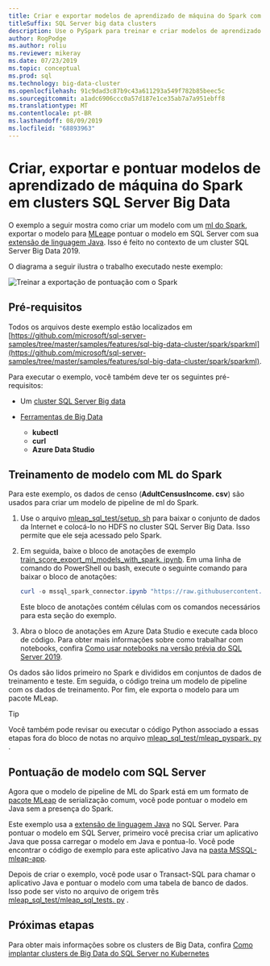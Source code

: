 ```yaml
---
title: Criar e exportar modelos de aprendizado de máquina do Spark com MLeap
titleSuffix: SQL Server big data clusters
description: Use o PySpark para treinar e criar modelos de aprendizado de máquina com o Spark em clusters de Big Data SQL Server (versão prévia). Exportar com MLeap e, em seguida, pontuar o modelo com Java em SQL Server.
author: RogPodge
ms.author: roliu
ms.reviewer: mikeray
ms.date: 07/23/2019
ms.topic: conceptual
ms.prod: sql
ms.technology: big-data-cluster
ms.openlocfilehash: 91c9dad3c87b9c43a611293a549f782b85beec5c
ms.sourcegitcommit: a1adc6906ccc0a57d187e1ce35ab7a7a951ebff8
ms.translationtype: MT
ms.contentlocale: pt-BR
ms.lasthandoff: 08/09/2019
ms.locfileid: "68893963"
---
```

# <a name="create-export-and-score-spark-machine-learning-models-on-sql-server-big-data-clusters"></a>Criar, exportar e pontuar modelos de aprendizado de máquina do Spark em clusters SQL Server Big Data

O exemplo a seguir mostra como criar um modelo com um [ml do Spark](https://spark.apache.org/docs/latest/ml-guide.html), exportar o modelo para [MLeap](http://mleap-docs.combust.ml/)e pontuar o modelo em SQL Server com sua [extensão de linguagem Java](../language-extensions/language-extensions-overview.md). Isso é feito no contexto de um cluster SQL Server Big Data 2019.

O diagrama a seguir ilustra o trabalho executado neste exemplo:

![Treinar a exportação de pontuação com o Spark](./media/spark-create-machine-learning-model/train-score-export-with-spark.png)

## <a name="prerequisites"></a>Pré-requisitos

Todos os arquivos deste exemplo estão localizados em [https://github.com/microsoft/sql-server-samples/tree/master/samples/features/sql-big-data-cluster/spark/sparkml](https://github.com/microsoft/sql-server-samples/tree/master/samples/features/sql-big-data-cluster/spark/sparkml).

Para executar o exemplo, você também deve ter os seguintes pré-requisitos:

- Um [cluster SQL Server Big data](deploy-get-started.md)

- [Ferramentas de Big Data](deploy-big-data-tools.md)
   - **kubectl**
   - **curl**
   - **Azure Data Studio**

## <a name="model-training-with-spark-ml"></a>Treinamento de modelo com ML do Spark

Para este exemplo, os dados de censo (**AdultCensusIncome. csv**) são usados para criar um modelo de pipeline de ml do Spark.

1. Use o arquivo [mleap_sql_test/setup. sh](https://github.com/microsoft/sql-server-samples/blob/master/samples/features/sql-big-data-cluster/spark/sparkml/mleap_sql_test/setup.sh) para baixar o conjunto de dados da Internet e colocá-lo no HDFS no cluster SQL Server Big Data. Isso permite que ele seja acessado pelo Spark.

1. Em seguida, baixe o bloco de anotações de exemplo [train_score_export_ml_models_with_spark. ipynb](https://github.com/microsoft/sql-server-samples/blob/master/samples/features/sql-big-data-cluster/spark/sparkml/train_score_export_ml_models_with_spark.ipynb). Em uma linha de comando do PowerShell ou bash, execute o seguinte comando para baixar o bloco de anotações:

   ```PowerShell
   curl -o mssql_spark_connector.ipynb "https://raw.githubusercontent.com/microsoft/sql-server-samples/master/samples/features/sql-big-data-cluster/spark/sparkml/train_score_export_ml_models_with_spark.ipynb"
   ```

   Este bloco de anotações contém células com os comandos necessários para esta seção do exemplo.

1. Abra o bloco de anotações em Azure Data Studio e execute cada bloco de código. Para obter mais informações sobre como trabalhar com notebooks, confira [Como usar notebooks na versão prévia do SQL Server 2019](notebooks-guidance.md).

Os dados são lidos primeiro no Spark e divididos em conjuntos de dados de treinamento e teste. Em seguida, o código treina um modelo de pipeline com os dados de treinamento. Por fim, ele exporta o modelo para um pacote MLeap.

> [!TIP]
> Você também pode revisar ou executar o código Python associado a essas etapas fora do bloco de notas no arquivo [mleap_sql_test/mleap_pyspark. py](https://github.com/microsoft/sql-server-samples/blob/master/samples/features/sql-big-data-cluster/spark/sparkml/mleap_sql_test/mleap_pyspark.py) .

## <a name="model-scoring-with-sql-server"></a>Pontuação de modelo com SQL Server

Agora que o modelo de pipeline de ML do Spark está em um formato de [pacote MLeap](http://mleap-docs.combust.ml/core-concepts/mleap-bundles.html) de serialização comum, você pode pontuar o modelo em Java sem a presença do Spark. 

Este exemplo usa a [extensão de linguagem Java](../language-extensions/language-extensions-overview.md) no SQL Server. Para pontuar o modelo em SQL Server, primeiro você precisa criar um aplicativo Java que possa carregar o modelo em Java e pontua-lo. Você pode encontrar o código de exemplo para este aplicativo Java na [pasta MSSQL-mleap-app](https://github.com/microsoft/sql-server-samples/blob/master/samples/features/sql-big-data-cluster/spark/sparkml/mssql-mleap-app).

Depois de criar o exemplo, você pode usar o Transact-SQL para chamar o aplicativo Java e pontuar o modelo com uma tabela de banco de dados. Isso pode ser visto no arquivo de origem três [mleap_sql_test/mleap_sql_tests. py](https://github.com/microsoft/sql-server-samples/blob/master/samples/features/sql-big-data-cluster/spark/sparkml/mleap_sql_test/mleap_sql_tests.py) .

## <a name="next-steps"></a>Próximas etapas

Para obter mais informações sobre os clusters de Big Data, confira [Como implantar clusters de Big Data do SQL Server no Kubernetes](deployment-guidance.md)

